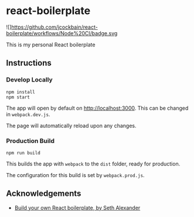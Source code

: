 # react-boilerplate

![]https://github.com/jcockbain/react-boilerplate/workflows/Node%20CI/badge.svg

This is my personal React boilerplate

## Instructions

### Develop Locally

```
npm install
npm start
```

The app will open by default on <http://localhost:3000>. This can be changed in `webpack.dev.js`.

The page will automatically reload upon any changes.

### Production Build

```
npm run build
```

This builds the app with `webpack` to the `dist` folder, ready for production.

The configuration for this build is set by `webpack.prod.js`.

## Acknowledgements

- [Build your own React boilerplate, by Seth Alexander](https://medium.com/@sethalexander/how-to-build-your-own-react-boilerplate-1a97d09337fd)
